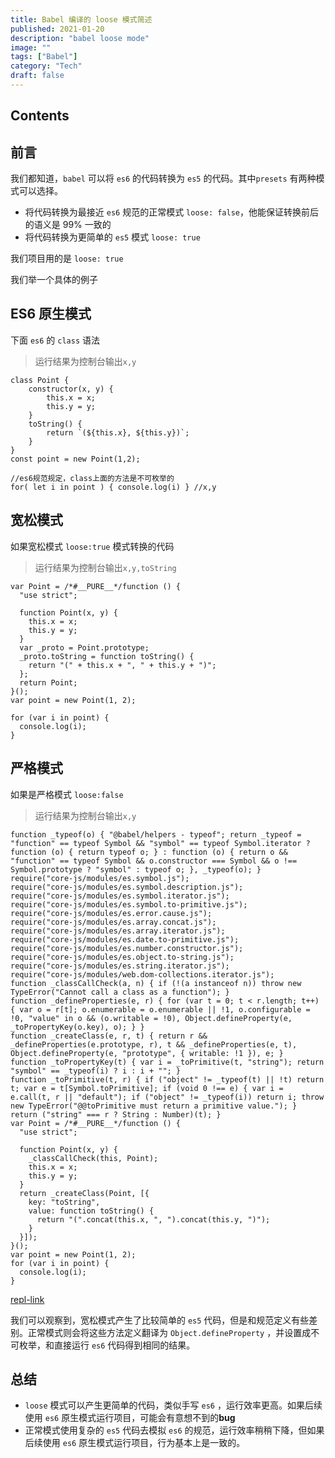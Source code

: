 ```yaml
---
title: Babel 编译的 loose 模式简述
published: 2021-01-20
description: "babel loose mode"
image: ""
tags: ["Babel"]
category: "Tech"
draft: false
---
```


## Contents

## 前言

我们都知道，`babel` 可以将 `es6` 的代码转换为 `es5` 的代码。其中`presets` 有两种模式可以选择。

- 将代码转换为最接近 `es6` 规范的正常模式 `loose: false`，他能保证转换前后的语义是 99% 一致的
- 将代码转换为更简单的 `es5` 模式 `loose: true`

我们项目用的是 `loose: true`

我们举一个具体的例子

## ES6 原生模式

下面 `es6` 的 `class` 语法

> 运行结果为控制台输出`x,y`

```
class Point {
    constructor(x, y) {
        this.x = x;
        this.y = y;
    }
    toString() {
        return `(${this.x}, ${this.y})`;
    }
}
const point = new Point(1,2);

//es6规范规定，class上面的方法是不可枚举的
for( let i in point ) { console.log(i) } //x,y
```

## 宽松模式
如果宽松模式 `loose:true` 模式转换的代码

> 运行结果为控制台输出`x,y,toString`

```
var Point = /*#__PURE__*/function () {
  "use strict";

  function Point(x, y) {
    this.x = x;
    this.y = y;
  }
  var _proto = Point.prototype;
  _proto.toString = function toString() {
    return "(" + this.x + ", " + this.y + ")";
  };
  return Point;
}();
var point = new Point(1, 2);

for (var i in point) {
  console.log(i);
}
```
## 严格模式

如果是严格模式 `loose:false`
> 运行结果为控制台输出`x,y`
```
function _typeof(o) { "@babel/helpers - typeof"; return _typeof = "function" == typeof Symbol && "symbol" == typeof Symbol.iterator ? function (o) { return typeof o; } : function (o) { return o && "function" == typeof Symbol && o.constructor === Symbol && o !== Symbol.prototype ? "symbol" : typeof o; }, _typeof(o); }
require("core-js/modules/es.symbol.js");
require("core-js/modules/es.symbol.description.js");
require("core-js/modules/es.symbol.iterator.js");
require("core-js/modules/es.symbol.to-primitive.js");
require("core-js/modules/es.error.cause.js");
require("core-js/modules/es.array.concat.js");
require("core-js/modules/es.array.iterator.js");
require("core-js/modules/es.date.to-primitive.js");
require("core-js/modules/es.number.constructor.js");
require("core-js/modules/es.object.to-string.js");
require("core-js/modules/es.string.iterator.js");
require("core-js/modules/web.dom-collections.iterator.js");
function _classCallCheck(a, n) { if (!(a instanceof n)) throw new TypeError("Cannot call a class as a function"); }
function _defineProperties(e, r) { for (var t = 0; t < r.length; t++) { var o = r[t]; o.enumerable = o.enumerable || !1, o.configurable = !0, "value" in o && (o.writable = !0), Object.defineProperty(e, _toPropertyKey(o.key), o); } }
function _createClass(e, r, t) { return r && _defineProperties(e.prototype, r), t && _defineProperties(e, t), Object.defineProperty(e, "prototype", { writable: !1 }), e; }
function _toPropertyKey(t) { var i = _toPrimitive(t, "string"); return "symbol" == _typeof(i) ? i : i + ""; }
function _toPrimitive(t, r) { if ("object" != _typeof(t) || !t) return t; var e = t[Symbol.toPrimitive]; if (void 0 !== e) { var i = e.call(t, r || "default"); if ("object" != _typeof(i)) return i; throw new TypeError("@@toPrimitive must return a primitive value."); } return ("string" === r ? String : Number)(t); }
var Point = /*#__PURE__*/function () {
  "use strict";

  function Point(x, y) {
    _classCallCheck(this, Point);
    this.x = x;
    this.y = y;
  }
  return _createClass(Point, [{
    key: "toString",
    value: function toString() {
      return "(".concat(this.x, ", ").concat(this.y, ")");
    }
  }]);
}();
var point = new Point(1, 2);
for (var i in point) {
  console.log(i);
}
```

[repl-link](https://babeljs.io/repl#?browsers=ie%2011&build=&builtIns=usage&corejs=3.21&spec=false&loose=false&code_lz=MYGwhgzhAEAKD2BLAdgF2gbwFDV9Y8yEqATgK7CrwkAUAHgDTQCeAlJjnl6gBaIQA6OtAC80OgG5OXXL34DmollK4BfadCoBlUigDmNdthl4SAU1RkSyaAAMaAEgxzBdVUycuFq1rZV51dQIidAAHJDQlZDMAdzgI1BoARgYAJlYpLAAzahpoEAtoRCKbcJR0I3xCCHgCgRB4A0R2VWggA&debug=false&forceAllTransforms=false&modules=false&shippedProposals=false&evaluate=false&fileSize=false&timeTravel=false&sourceType=script&lineWrap=false&presets=env%2Cstage-3&prettier=false&targets=&version=7.24.10&externalPlugins=%40babel%2Fplugin-transform-parameters%407.23.3&assumptions=%7B%7D)

我们可以观察到，宽松模式产生了比较简单的 `es5` 代码，但是和规范定义有些差别。正常模式则会将这些方法定义翻译为 `Object.defineProperty` ，并设置成不可枚举，和直接运行 `es6` 代码得到相同的结果。

## 总结

- `loose` 模式可以产生更简单的代码，类似手写 `es6` ，运行效率更高。如果后续使用 `es6` 原生模式运行项目，可能会有意想不到的**bug**
- 正常模式使用复杂的 `es5` 代码去模拟 `es6` 的规范，运行效率稍稍下降，但如果后续使用 `es6` 原生模式运行项目，行为基本上是一致的。